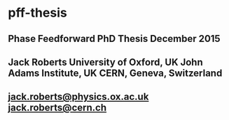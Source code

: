 # pff-thesis
Phase Feedforward PhD Thesis
December 2015
---------------------------------------
Jack Roberts
University of Oxford, UK
John Adams Institute, UK
CERN, Geneva, Switzerland
---------------------------------------
jack.roberts@physics.ox.ac.uk
jack.roberts@cern.ch
---------------------------------------


